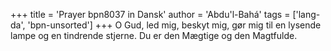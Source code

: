 +++
title = 'Prayer bpn8037 in Dansk'
author = 'Abdu'l-Bahá'
tags = ['lang-da', 'bpn-unsorted']
+++
O Gud, led mig, beskyt mig, gør mig til en lysende lampe og en tindrende stjerne. Du er den Mægtige og den Magtfulde.
